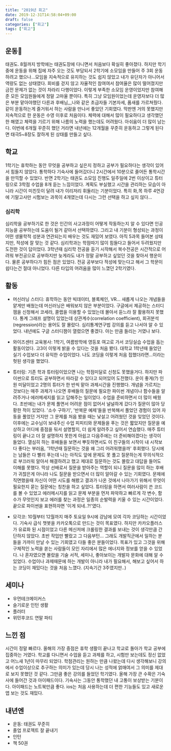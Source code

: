 ```yaml
---
title: "2019년 회고"
date: 2019-12-31T14:58:04+09:00
draft: false
categories: ["회고"]
tags: ["회고"]
---
```


## 운동🏃
 태권도. 8월까지 방학에는 태권도장에 다니면서 처음보다 확실히 좋아졌다. 하지만 학기 중에 운동을 위해 집에 자주 오는 것도 부담되서 2학기에 소모임을 만들어 주 3회 운동하려고 했으나...모임을 지속적으로 유지하는 것도 쉽지 않았고 내가 유단자가 아니어서 역량도 없는 상태였다. 회비를 걷지 않고 자율적인 참여여서 참여율은 많이 떨어졌지만 금전 문제가 없는 것이 차라리 다행이었다. 이렇게 부족한 소모임 운영이었지만 참여해준 모든 모임원들에게 정말 고마울 뿐이다. 특히 그냥 모임원이었는데 운영자보다 더 많은 부분 맡아야했던 다른과 후배님,,,나와 같은 초급자들 기본자세, 품새를 가르쳐줬다. 같이 운동하는게 즐거워서 하는 사람을 만나서 좋았던 기회였다. 막판엔 거의 못했지만 지속적으로 한 운동은 수영 이후로 처음이다. 체력에 대해서 많이 필요하다고 생각했던 한 해였고 체력을 기르기 위해 나름의 노력을 했는데도 어려웠다. 아쉬움이 더 많이 남는다. 이번에 6개월 꾸준히 했던 거라면 내년에는 12개월을 꾸준히 운동하고 그렇게 된다면 태극5~8장도 잘하게 된 상태를 만들고 싶다.  

 ## 학교
 1학기는 휴학하는 동안 무엇을 공부하고 싶은지 정하고 공부가 필요하다는 생각이 있어서 힘들지 않았다. 통학하다 기숙사에 들어갔더니 2시간에서 10분으로 줄어든 통학시간을 만끽할 수 있었다. 반면 2학기는 태권도 소모임 진행도 일주일에 2번 이상이고 튜터링으로 3학점 수업을 8개 듣는 느낌이었다. 계획도 부실했고 시간을 관리하는 모습이 아니라 시간이 미친듯이 달려 내가 이리저리 휘둘리는 기분이었다. 특히 화,목 하루 4연강에 기말고사만 시험보는 과목이 4개였는데 다시는 그런 선택을 하고 싶지 않다...

### 심리학

 심리학을 공부하기로 한 것은 인간의 사고과정이 어떻게 작동하는지 알 수 있다면 인공지능을 공부하는데 도움이 될거 같아서 선택하였다. 그리고 내 기분이 형성되는 과정이 어떤 생물학적 성분과 연관되는지 배우는 것도 재밌어 보였다. 아직 5과목 들어본 상태지만, 적성에 잘 맞는 것 같다. 심리학과는 학점따기 많이 힘들다고 들어서 두려웠지만 도전한 것이 답이었다. 3학년때 심리학 전공을 듣기 시작해서 복수전공은 시간적으로 어려워 부전공으로 공부하지만 늦게라도 내가 정말 공부하고 싶었던 것을 찾아서 행운이다. 물론 공부하다가 힘든 점은 있었다. 전공 공부보다 적성에 맞는다고 해서 그 학문이 쉽다는건 절대 아니었다. 다른 타입의 어려움을 많이 느꼈던 2학기였다.

 ## 활동
 - 머신러닝 스터디: 휴학하는 동안 빅데이터, 블록체인, VR... 새롭게 나오는 개념들을 얕게만 배웠는데 머신러닝은 배워보지 않은 부분이었다. 구글에서 제공하는 스터디잼을 신청해서 코세라, 콜랩을 이용할 수 있었는데 몰아서 듣느라 잘 활용하지 못했다. 통계 그래프 설명이 있었는데 상관계수(correlation coefficient), 회귀분석(regression)라는 용어도 잘 몰랐다. 심리통계연구법 강의를 듣고 나서야 알 수 있었다. 내년에도 구글 스터디잼이 열렸으면 좋겠다. 아는 만큼 들리는 거였나 보다.  
  
- 와이즈센터 교육봉사: 1학기, 여름방학에 영등포 여고로 가서 코딩실습 수업을 돕는 활동이었다. 고3이 이렇게 밝을 수 있다는 것을 처음 봤다. 대학교 1학년때 들었던 실기 수업보다 더 유익한 수업이었다. 나도 코딩을 이렇게 처음 접했더라면...이라는 헛된 생각을 했었다.
  
- 튜터링: 기존 학과 튜터링이었으면 나는 학점미달로 신청도 못했을거다. 하지만 파이썬으로 튜터도 공부하면서 따라갈 수 있다고 되어있어 도전했다. 운이 좋게(?) 인원 미달이었고 2명의 튜터가 한 반씩 맡아 과제시간을 진행했다. 개념을 가르치는 것보다는 매주 과제가 나오면 후배들의 질문에 필요한 파이썬 개념이나 함수들을 알려주거나 에러메세지를 읽고 답해주는 일이었다. 수업을 준비하면서 더 많이 배웠다. 초반에는 내가 문제 풀면서 어려운 점이 없어서 널널하게 갔다가 질문이 많아 당황한 적이 있었다. '소수 구하기', '반복문 예제'들을 반복해서 풀었던 경험이 있어 자동을 풀었던 거지만 그 문제를 처음 봤을 때는 낯설고 어려웠던 것을 잊었던 것이다. 이후에는 교수님이 보내주신 수업 피피티와 문제들을 푸는 것은 짧았지만 질문을 예상하고 어디에 중점을 둬서 설명할지, 더 쉽게 알려주고 싶어서 연습했다. 매주 튜터링이 끝나고 더 잘 설명하지 못한게 아쉽고 다음주에는 더 준비해야겠다는 생각이 들었다. 열심히 하는 후배들을 보면서 뿌듯하면서도 이 친구들의 시작이 내 시작보다 좋다는 부러움, '1학년때 질문하는 것을 왜 그리 어려워했을까' 후회했다. 당시에는 남들은 다 빨리 푸는데 나는 아직도 앞에 문제도 못 풀고 질문하는게 무의식적으로 부끄러워 알아서 해결하려고 했고 제대로 질문하는 것도 몰랐고 대답을 들어도 이해를 못했다. 막상 선배로서 질문을 받아주는 역할이 되니 질문을 많이 하는 후배가 귀찮은게 아니라 나도 질문을 받으면서 더 많이 알아갈 수 있는 기회였다. 문제에 직면했을때 자신이 어떤 시도를 해봤고 결과가 나온 것에서 나아가기 위해서 무엇이 필요한지 묻는 질문에는 칭찬을 하고 싶었다. 튜터링을 하면서 여러사람이 쓴 코드를 볼 수 있었고 에러메시지를 읽고 문제 부분을 먼저 파악하고 빠르게 각 변수, 함수가 무엇인지 보고 에러를 찾는 과정은 일종의 순발력을 키울 수 있는 시간이었다. 끝으로 파이썬을 표현하자면 '이게 되네..?!'였다.  
  
- 모각코: 10월부터 12월까지 매주 토요일 9시에 강남에 모여 각자 코딩하는 시간이었다. 기숙사 급식 챗봇을 카카오톡으로 만드는 것이 목표였다. 하지만 카카오플러스가 유료화 된 시점이었고 다른 메신저에 크롤링한 결과를 보내는 것이 생각만큼 간단하지 않았다. 초반 작업만 빨랐고 그 다음부턴... 그래도 개발직군에서 일하는 분들을 가까이 만날 수 있는 기회였고 다들 좋은 분들이었다. 목표가 있고 그것을 위해 구체적인 노력을 쏟는 사람들이 모인 자리에서 많은 에너지와 정보를 얻을 수 있었다. 나 혼자였으면 몰랐을 기술 서적, 세미나, 좋아보이는 개발자 문화에 대해 알 수 있었다. 수업이나 과제때문에 하는 개발이 아니라 내가 필요해서, 해보고 싶어서 하는 코딩이 재밌다는 것을 처음 느꼈다. (지속기간 3주였지만..)

## 세미나
- 우먼테크메이커스
- 슬기로운 인턴 생활
- 플러터
- 위민후코드 연말 파티

## 느낀 점
 시간이 정말 빠르다. 올해의 가장 중점은 휴학 생활이 끝나고 학교로 돌아가 학교 공부에 집중하는 거였다. 학교를 다니면서 수업을 듣고 과제를 하고, 시험만 보는데도 정신 없었고 어느새 1년이 마무리 되었다. 학점관리는 원하는 만큼 나왔는데 다시 생각해보니 강의에서 수업이상으로 추구하는 의미가 있는데 당시 나는 성적에 얽매여서 그 의미를 제대로 보지 못했던 것 같다. 그만큼 좋은 강의를 들었던 학기였다. 올해 가장 큰 수확은 기숙사에 들어간 것과 아이패드이다. 기숙사는 그동안 통학했던 내 고통이 보상받는 기분이다. 아이패드는 노트북만큼 좋다. ios는 처음 사용하는데 더 편한 기능들도 있고 새로운 앱 보는 것도 재밌다. 

 ## 내년엔
 - 운동: 태권도 꾸준히
- 졸업 프로젝트 잘 끝내기
- 인턴
- 책 50권